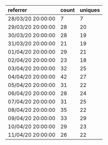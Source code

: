 | referrer          | count | uniques |
| :---------------- | :---- | :------ |
| 28/03/20 20:00:00 | 7     | 7       |
| 29/03/20 20:00:00 | 28    | 20      |
| 30/03/20 20:00:00 | 28    | 19      |
| 31/03/20 20:00:00 | 21    | 19      |
| 01/04/20 20:00:00 | 29    | 21      |
| 02/04/20 20:00:00 | 23    | 18      |
| 03/04/20 20:00:00 | 32    | 25      |
| 04/04/20 20:00:00 | 42    | 27      |
| 05/04/20 20:00:00 | 31    | 22      |
| 06/04/20 20:00:00 | 28    | 24      |
| 07/04/20 20:00:00 | 31    | 25      |
| 08/04/20 20:00:00 | 35    | 22      |
| 09/04/20 20:00:00 | 33    | 29      |
| 10/04/20 20:00:00 | 29    | 23      |
| 11/04/20 20:00:00 | 26    | 22      |